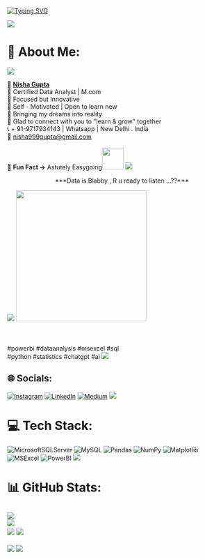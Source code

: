 [![Typing SVG](https://readme-typing-svg.herokuapp.com?font=Fira+Code&weight=300&pause=600&color=7EF7DD&multiline=true&random=false&width=435&lines=+%F0%9F%91%8B++NISHA+GUPTA+-+%F0%9F%91%89+Data+Analyst+%E2%8C%A8%EF%B8%8F)](https://git.io/typing-svg)

<img src="https://user-images.githubusercontent.com/73097560/115834477-dbab4500-a447-11eb-908a-139a6edaec5c.gif">

# 💫 About Me:
<img src="https://user-images.githubusercontent.com/73097560/115834477-dbab4500-a447-11eb-908a-139a6edaec5c.gif">

👩 [**Nisha Gupta**](www.linkedin.com/in/nisha-ng-gupta) <br>🥇 Certified Data Analyst | M.com <br>🎯 Focused but Innovative<br>👼 Self - Motivated | Open to learn new <br>🧫 Bringing my dreams into reality<br>🤝 Glad to connect with  you to "learn & grow" together<br>📞 + 91-9717934143 | Whatsapp | New Delhi . India<br>📩 nisha999gupta@gmail.com <br><br>
🧫  **Fun Fact ->** Astutely Easygoing<img src="https://media.giphy.com/media/qjqUcgIyRjsl2/giphy.gif" width="50" />
<img src="https://user-images.githubusercontent.com/73097560/115834477-dbab4500-a447-11eb-908a-139a6edaec5c.gif">

 <ul align="center">***Data is Blabby , R u ready to listen ...??***</ul>
 <img src="https://user-images.githubusercontent.com/73097560/115834477-dbab4500-a447-11eb-908a-139a6edaec5c.gif">

<img src="https://github.com/Anmol-Baranwal/Cool-GIFs-For-GitHub/assets/74038190/f5d2d866-d25c-4873-8d82-425d2c62fc2e" width="300">
<br><br>
 <br><br>#powerbi #dataanalysis #msexcel #sql<br>#python #statistics #chatgpt #ai 
<img src="https://user-images.githubusercontent.com/73097560/115834477-dbab4500-a447-11eb-908a-139a6edaec5c.gif">

## 🌐 Socials:
[![Instagram](https://img.shields.io/badge/Instagram-%23E4405F.svg?logo=Instagram&logoColor=white)](https://instagram.com/nisha_guptaa.07) [![LinkedIn](https://img.shields.io/badge/LinkedIn-%230077B5.svg?logo=linkedin&logoColor=white)](https://linkedin.com/in/nisha-ng-gupta) [![Medium](https://img.shields.io/badge/Medium-12100E?logo=medium&logoColor=white)](https://medium.com/@@nisha999gupta) 
<img src="https://user-images.githubusercontent.com/73097560/115834477-dbab4500-a447-11eb-908a-139a6edaec5c.gif">
# 💻 Tech Stack:
![MicrosoftSQLServer](https://img.shields.io/badge/Microsoft%20SQL%20Server-CC2927?style=for-the-badge&logo=microsoft%20sql%20server&logoColor=white) ![MySQL](https://img.shields.io/badge/mysql-%2300000f.svg?style=for-the-badge&logo=mysql&logoColor=white) ![Pandas](https://img.shields.io/badge/pandas-%23150458.svg?style=for-the-badge&logo=pandas&logoColor=white) ![NumPy](https://img.shields.io/badge/numpy-%23013243.svg?style=for-the-badge&logo=numpy&logoColor=white) ![Matplotlib](https://img.shields.io/badge/Matplotlib-%23ffffff.svg?style=for-the-badge&logo=Matplotlib&logoColor=black) ![MSExcel](https://img.shields.io/badge/-Microsoft%20Excel-217346?logo=microsoftexcel&logoColor=white&style=for-the-badge) ![PowerBI](https://img.shields.io/badge/-Power%20BI-F2C811?logo=powerbi&logoColor=white&style=for-the-badge)
<img src="https://user-images.githubusercontent.com/73097560/115834477-dbab4500-a447-11eb-908a-139a6edaec5c.gif">
# 📊 GitHub Stats:
![](https://github-readme-stats.vercel.app/api?username=ngnisha&theme=prussian&hide_border=false&include_all_commits=false&count_private=false)<br/>
![](https://github-readme-streak-stats.herokuapp.com/?user=ngnisha&theme=prussian&hide_border=false)<br/>
![](https://github-readme-stats.vercel.app/api/top-langs/?username=ngnisha&theme=prussian&hide_border=false&include_all_commits=false&count_private=false&layout=compact)
<img src="https://user-images.githubusercontent.com/73097560/115834477-dbab4500-a447-11eb-908a-139a6edaec5c.gif">
---
[![](https://visitcount.itsvg.in/api?id=ngnisha&icon=5&color=1)](https://visitcount.itsvg.in)
<img src="https://user-images.githubusercontent.com/73097560/115834477-dbab4500-a447-11eb-908a-139a6edaec5c.gif">

